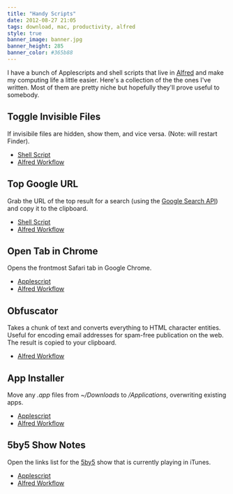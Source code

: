```yaml
---
title: "Handy Scripts"
date: 2012-08-27 21:05
tags: download, mac, productivity, alfred
style: true
banner_image: banner.jpg
banner_height: 285
banner_color: #365b88
---
```


I have a bunch of Applescripts and shell scripts that live in [Alfred][a] and make my computing life a little easier. Here's a collection of the the ones I've written. Most of them are pretty niche but hopefully they'll prove useful to somebody.

Toggle Invisible Files
----------------------
If invisibile files are hidden, show them, and vice versa. (Note: will restart Finder).

- [Shell Script](https://gist.github.com/3497115)
- [Alfred Workflow](https://dl.dropbox.com/s/ly7jfu6jg338kgq/Toggle%20Invisible%20Files.alfredworkflow)

Top Google URL
--------------
Grab the URL of the top result for a search (using the [Google Search API][gsapi]) and copy it to the clipboard.

- [Shell Script](https://gist.github.com/3497098)
- [Alfred Workflow](https://dl.dropbox.com/s/ybwc95jctc9tobn/Top%20Google%20URL.alfredworkflow)

Open Tab in Chrome
------------------
Opens the frontmost Safari tab in Google Chrome.

- [Applescript](https://gist.github.com/3497157)
- [Alfred Workflow](https://dl.dropbox.com/s/nvxrrcsahwczui3/Open%20Safari%20Tab%20in%20Chrome.alfredworkflow)

Obfuscator
----------
Takes a chunk of text and converts everything to HTML character entities. Useful for encoding email addresses for spam-free publication on the web. The result is copied to your clipboard.

- [Alfred Workflow](https://dl.dropbox.com/s/6ewvnbz1sgc6aoh/Obfuscator.alfredworkflow)

App Installer
-------------
Move any _.app_ files from _~/Downloads_ to _/Applications_, overwriting existing apps.

- [Applescript](https://gist.github.com/3497148)
- [Alfred Workflow](https://dl.dropbox.com/s/mre66wwdak4c3ex/App%20Installer.alfredworkflow)

5by5 Show Notes
---------------
Open the links list for the [5by5][] show that is currently playing in iTunes.

- [Applescript](https://gist.github.com/3497128)
- [Alfred Workflow](https://dl.dropbox.com/s/msvgjwp9yspn3he/5by5%20Show%20Notes.alfredworkflow)


[a]: http://alfredapp.com
[ae]: http://support.alfredapp.com/extensions
[gsapi]: https://developers.google.com/web-search/
[5by5]: http://5by5.tv/
